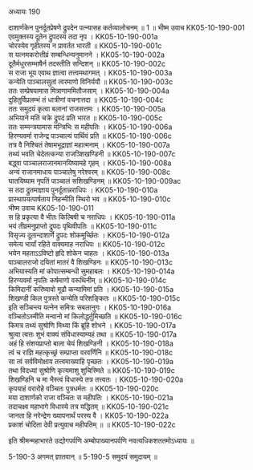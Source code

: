 अध्यायः 190

दाशार्णकेन पुनर्दूतप्रेषणे द्रुपदेन पत्न्यासह कर्तव्यालोचनम् ॥ 1 ॥
भीष्म उवाच 	KK05-10-190-001  
एवमुक्तस्य दूतेन द्रुपदस्य तदा नृप ।	KK05-10-190-001a  
चोरस्येव गृहीतस्य न प्रावर्तत भारती ॥	KK05-10-190-001c  
स यत्नमकरोत्तीव्रं सम्बन्धिन्यनुमानने ।	KK05-10-190-002a  
दूतैर्मधुरसम्भाषैर्न तदस्तीति सन्दिशन् ॥	KK05-10-190-002c  
स राजा भूय एवाथ ज्ञात्वा तत्त्वमथागमत् ।	KK05-10-190-003a  
कन्येति पाञ्चालसुतां त्वरमाणो विनिर्ययौ ॥	KK05-10-190-003c  
ततः सम्प्रेषयामास मित्राणाममितौजसाम् ।	KK05-10-190-004a  
दुहितुर्विप्रलम्भं तं धात्रीणां वचनात्तदा ॥	KK05-10-190-004c  
ततः समुदयं कृत्वा बलानां राजसत्तमः ।	KK05-10-190-005a  
अभियाने मतिं चक्रे द्रुपदं प्रति भारत ॥	KK05-10-190-005c  
ततः सम्मन्त्रयामास मन्त्रिभिः स महीपतिः ।	KK05-10-190-006a  
हिरण्यवर्मा राजेन्द्र पाञ्चाल्यं पार्थिवं प्रति ॥	KK05-10-190-006c  
तत्र वै निश्चितं तेषामभूद्राज्ञां महात्मनाम् ।	KK05-10-190-007a  
तथ्यं भवति चेदेतत्कन्या राजञ्शिखण्डिनी ॥	KK05-10-190-007c  
बद्ध्वा पाञ्चालराजानमानयिष्यामहे गृहम् ।	KK05-10-190-008a  
अन्यं राजानमाधाय पाञ्चालेषु नरेश्वरम् ॥	KK05-10-190-008c  
घातयिष्याम नृपतिं पाञ्चालं सशिखण्डिनम् ॥	KK05-10-190-009ac  
स तदा द्रुतमाज्ञाय पुनर्दूतान्नराधिपः ।	KK05-10-190-010a  
प्रास्थापयत्पार्षताय निहन्मीति स्थिरो भव ॥	KK05-10-190-010c  
भीष्म उवाच 	KK05-10-190-011  
स हि प्रकृत्या वै भीतः किल्बिषी च नराधिपः ।	KK05-10-190-011a  
भयं तीव्रमनुप्राप्तो द्रुपदः पृथिवीपतिः ॥	KK05-10-190-011c  
विसृज्य दूतान्दाशार्णे द्रुपदः शोकमूर्च्छितः ।	KK05-10-190-012a  
समेत्य भार्यां रहिते वाक्यमाह नराधिपः ॥	KK05-10-190-012c  
भयेन महताऽऽविष्टो हृदि शोकेन चाहतः ।	KK05-10-190-013a  
पाञ्चालराजो दयितां मातरं वै शिखण्डिनः ॥	KK05-10-190-013c  
अभियास्यति मां कोपात्सम्बन्धी सुमहाबलः ।	KK05-10-190-014a  
हिरण्यवर्मा नृपतिः कर्षमाणो वरूथिनीम् ॥	KK05-10-190-014c  
किमिदानीं करिष्यावो मूढौ कन्यामिमां प्रति ।	KK05-10-190-015a  
शिखण्डी किल पुत्रस्ते कन्येति परिशङ्कितः ॥	KK05-10-190-015c  
इति सञ्चिन्त्य यत्नेन समित्रः सबलानुगः ।	KK05-10-190-016a  
वञ्चितोऽस्मीति मन्वानो मां किलोद्धर्तुमिच्छति ॥	KK05-10-190-016c  
किमत्र तथ्यं सुश्रोणि मिथ्या किं ब्रूहि शोभने ।	KK05-10-190-017a  
श्रुत्वा त्वत्तः शुभं वाक्यं संविधास्याम्यहं तथा ॥	KK05-10-190-017a  
अहं हि संशयप्राप्तो बाला चेयं शिखण्डिनी ।	KK05-10-190-018a  
त्वं च राज्ञि महत्कृच्छ्रं सम्प्राप्ता वरवर्णिनि ॥	KK05-10-190-018c  
सा त्वं सर्वविमोक्षाय तत्त्वमाख्याहि पृच्छतः ।	KK05-10-190-019a  
तथा विदध्यां सुश्रोणि कृत्यमाशु शुचिस्मिते ॥	KK05-10-190-019c  
शिखण्डिनि च मा भैस्त्वं विधास्ये तत्र तत्त्वतः ।	KK05-10-190-020a  
कृपयाहं वरारोहे वञ्चितः पुत्रधर्मतः ॥	KK05-10-190-020c  
मया दाशार्णको राजा वञ्चितः स महीपतिः ।	KK05-10-190-021a  
तदाचक्ष्व महाभागे विधास्ये तत्र यद्धितम् ॥	KK05-10-190-021c  
जानता हि नरेन्द्रेण ख्यापनार्थं परस्य वै ।	KK05-10-190-022a  
प्रकाशं चोदिता देवी प्रत्युवाच महीपतिम् ॥ ॥	KK05-10-190-022c  

इति श्रीमन्महाभारते उद्योगपर्वणि अम्बोपाख्यानपर्वणि नवत्यधिकशततमोऽध्यायः ॥

5-190-3 अगमत् ज्ञातवान् ॥ 5-190-5 समुदयं समुदायम् ॥
